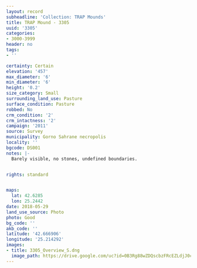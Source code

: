 ```yaml
---
layout: record
subheadline: 'Collection: TRAP Mounds'
title: TRAP Mound - 3305
uuid: '3305'
categories:
- 3000-3999
header: no
tags:
- ''

certainty: Certain
elevation: '457'
max_diameter: '6'
min_diameter: '6'
height: '0.2'
size_category: Small
surrounding_land_use: Pasture
surface_condition: Pasture
robbed: No
crm_condition: '2'
crm_intactness: '2'
campaign: '2011'
source: Survey
municipality: Gorno Sahrane necropolis
locality: ''
bgcode: DS001
notes: |-
  Barely visible, no stones, undefined boundaries.


rights: standard


maps:
  lat: 42.6285
  lon: 25.2442
date: 2018-05-29
land_use_source: Photo
photo: Good
bg_code: ''
akb_code: ''
latitude: '42.666906'
longitude: '25.214292'
images:
- title: 3305_Overview_S.dng
  image_path: https://drive.google.com/uc?id=0B3Rg88wZDQscbzFRcEZLdjJ0cFE
---
```

